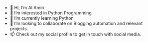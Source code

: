 - 👋 Hi, I’m Al Amin
- 👀 I’m interested in Python Programming
- 🌱 I’m currently learning Python
- 💞️ I’m looking to collaborate on Blogging automation and relevant projects.
- 📫 Check out my social profile to get in touch with social media.

<!---
24alamin/24alamin is a ✨ special ✨ repository because its `README.md` (this file) appears on your GitHub profile.
You can click the Preview link to take a look at your changes.
--->

